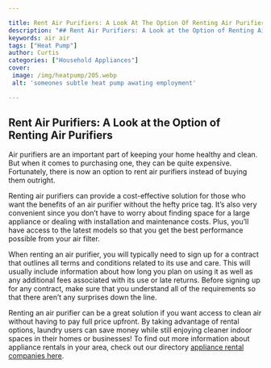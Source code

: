 ```yaml
---

title: Rent Air Purifiers: A Look At The Option Of Renting Air Purifiers
description: "## Rent Air Purifiers: A Look at the Option of Renting Air Purifiers...scroll on and keep learning"
keywords: air air
tags: ["Heat Pump"]
author: Curtis
categories: ["Household Appliances"]
cover: 
 image: /img/heatpump/205.webp
 alt: 'someones subtle heat pump awating employment'

---
```


## Rent Air Purifiers: A Look at the Option of Renting Air Purifiers 
Air purifiers are an important part of keeping your home healthy and clean. But when it comes to purchasing one, they can be quite expensive. Fortunately, there is now an option to rent air purifiers instead of buying them outright. 

Renting air purifiers can provide a cost-effective solution for those who want the benefits of an air purifier without the hefty price tag. It’s also very convenient since you don’t have to worry about finding space for a large appliance or dealing with installation and maintenance costs. Plus, you’ll have access to the latest models so that you get the best performance possible from your air filter. 

When renting an air purifier, you will typically need to sign up for a contract that outlines all terms and conditions related to its use and care. This will usually include information about how long you plan on using it as well as any additional fees associated with its use or late returns. Before signing up for any contract, make sure that you understand all of the requirements so that there aren’t any surprises down the line. 

Renting an air purifier can be a great solution if you want access to clean air without having to pay full price upfront. By taking advantage of rental options, laundry users can save money while still enjoying cleaner indoor spaces in their homes or businesses! To find out more information about appliance rentals in your area, check out our directory [appliance rental companies here](./pages/appliance-rental).
